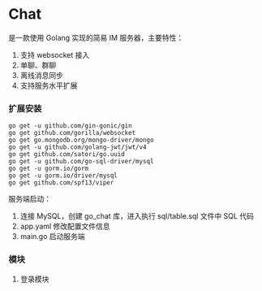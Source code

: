 # Chat
是一款使用 Golang 实现的简易 IM 服务器，主要特性：
1. 支持 websocket 接入
2. 单聊、群聊
3. 离线消息同步
4. 支持服务水平扩展

### 扩展安装
``` shell
go get -u github.com/gin-gonic/gin
go get github.com/gorilla/websocket
go get go.mongodb.org/mongo-driver/mongo
go get -u github.com/golang-jwt/jwt/v4
go get github.com/satori/go.uuid
go get -u github.com/go-sql-driver/mysql
go get -u gorm.io/gorm
go get -u gorm.io/driver/mysql
go get github.com/spf13/viper
```
服务端启动：
1. 连接 MySQL，创建 go_chat 库，进入执行 sql/table.sql 文件中 SQL 代码
2. app.yaml 修改配置文件信息
3. main.go 启动服务端

### 模块
1. 登录模块
